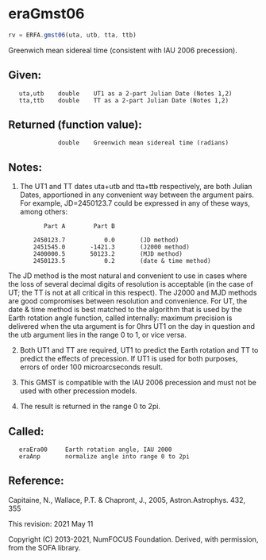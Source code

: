# eraGmst06

```js
rv = ERFA.gmst06(uta, utb, tta, ttb)
```

Greenwich mean sidereal time (consistent with IAU 2006 precession).

## Given:
```
   uta,utb    double    UT1 as a 2-part Julian Date (Notes 1,2)
   tta,ttb    double    TT as a 2-part Julian Date (Notes 1,2)
```

## Returned (function value):
```
              double    Greenwich mean sidereal time (radians)
```

## Notes:

1) The UT1 and TT dates uta+utb and tta+ttb respectively, are both
   Julian Dates, apportioned in any convenient way between the
   argument pairs.  For example, JD=2450123.7 could be expressed in
   any of these ways, among others:

```
          Part A        Part B

       2450123.7           0.0       (JD method)
       2451545.0       -1421.3       (J2000 method)
       2400000.5       50123.2       (MJD method)
       2450123.5           0.2       (date & time method)
```

   The JD method is the most natural and convenient to use in
   cases where the loss of several decimal digits of resolution
   is acceptable (in the case of UT;  the TT is not at all critical
   in this respect).  The J2000 and MJD methods are good compromises
   between resolution and convenience.  For UT, the date & time
   method is best matched to the algorithm that is used by the Earth
   rotation angle function, called internally:  maximum precision is
   delivered when the uta argument is for 0hrs UT1 on the day in
   question and the utb argument lies in the range 0 to 1, or vice
   versa.

2) Both UT1 and TT are required, UT1 to predict the Earth rotation
   and TT to predict the effects of precession.  If UT1 is used for
   both purposes, errors of order 100 microarcseconds result.

3) This GMST is compatible with the IAU 2006 precession and must not
   be used with other precession models.

4) The result is returned in the range 0 to 2pi.

## Called:
```
   eraEra00     Earth rotation angle, IAU 2000
   eraAnp       normalize angle into range 0 to 2pi
```

## Reference:

   Capitaine, N., Wallace, P.T. & Chapront, J., 2005,
   Astron.Astrophys. 432, 355

This revision:  2021 May 11

Copyright (C) 2013-2021, NumFOCUS Foundation.
Derived, with permission, from the SOFA library.
